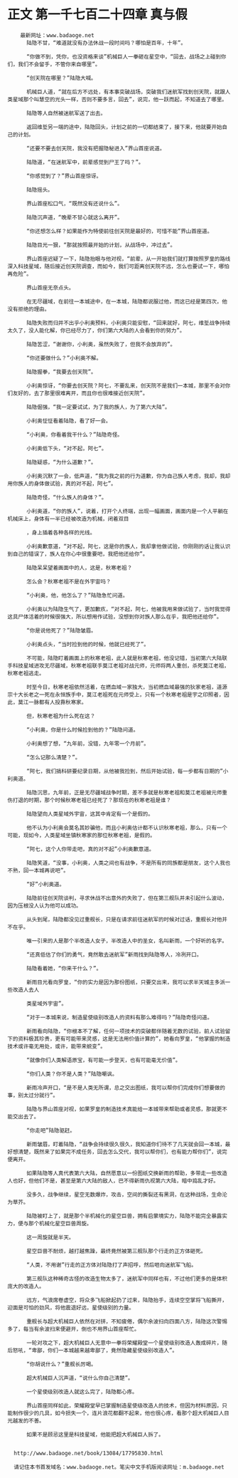 # 正文 第一千七百二十四章 真与假
        最新网址：www.badaoge.net
          陆隐不甘，“难道就没有办法休战一段时间吗？哪怕是百年，十年”。
      
          “你做不到，凭你，也没资格来谈”机械巨人一拳砸在星空中，“回去，战场之上碰到你们，我们不会留手，不管你来自哪里”。
      
          “创天院在哪里？”陆隐大喊。
      
          机械巨人道，“就在后方不远处，有本事突破战场，突破我们迷航军找到创天院，就跟人类星域那个叫慧空的光头一样，否则不要多言，回去”，说完，他一跃而起，不知道去了哪里。
      
          陆隐等人自然被迷航军送了出去。
      
          返回维埑另一端的途中，陆隐回头，计划之前的一切都结束了，接下来，他就要开始自己的计划。
      
          “还要不要去创天院，我没有把握隐秘进入”界山首座说道。
      
          陆隐道，“在迷航军中，前辈感觉到尸王了吗？”。
      
          “你感觉到了？”界山首座惊讶。
      
          陆隐摇头。
      
          界山首座松口气，“既然没有还说什么”。
      
          陆隐沉声道，“晚辈不甘心就这么离开”。
      
          “你还想怎么样？如果能作为特使前往创天院是最好的，可惜不能”界山首座道。
      
          陆隐目光一狠，“那就按照最开始的计划，从战场中，冲过去”。
      
          界山首座迟疑了一下，陆隐抬眼与他对视，“前辈，从一开始我们就打算按照罗皇的路线深入科技星域，随后接近创天院调查，而如今，我们可距离创天院不远，怎么也要试一下，哪怕再危险”。
      
          界山首座无奈点头。
      
          在无尽疆域，在前往一本城途中，在一本城，陆隐都说服过他，而这已经是第四次，他没有拒绝的理由。
      
          陆隐失败而归并不出乎小利奥预料，小利奥只能安慰，“回来就好，阿七，维埑战争持续太久了，没人能化解，你已经尽力了，你们第六大陆的人会看到你的努力”。
      
          陆隐苦涩，“谢谢你，小利奥，虽然失败了，但我不会放弃的”。
      
          “你还要做什么？”小利奥不解。
      
          陆隐握拳，“我要去创天院”。
      
          小利奥惊讶，“你要去创天院？阿七，不要乱来，创天院不是我们一本城，那里不会对你们友好的，去了那里很难离开，而且你也很难接近创天院”。
      
          陆隐倔强，“我一定要试试，为了我的族人，为了第六大陆”。
      
          小利奥怔怔看着陆隐，看了好一会。
      
          “小利奥，你看着我干什么？”陆隐奇怪。
      
          小利奥低下头，“对不起，阿七”。
      
          陆隐疑惑，“为什么道歉？”。
      
          小利奥沉默了一会，低声道，“我为我之前的行为道歉，你为自己族人考虑，我却，我却用你族人的身体做试验，真的对不起，阿七”。
      
          陆隐奇怪，“什么族人的身体？”。
      
          小利奥道，“你的族人”，说着，打开个人终端，出现一幅画面，画面内是一个人平躺在机械床上，身体有一半已经被改造为机械，闭着双目
      
          ，身上插着各种各样的光线。
      
          小利奥歉意道，“对不起，阿七，这是你的族人，我却拿他做试验，你刚刚的话让我认识到自己的错误了，族人在你心中很重要吧，我把他还给你”。
      
          陆隐呆呆望着画面中的人，这是，秋寒老祖？
      
          怎么会？秋寒老祖不是在外宇宙吗？
      
          “小利奥，他，他怎么了？”陆隐急忙问道。
      
          小利奥以为陆隐生气了，更加歉疚，“对不起，阿七，他被我用来做试验了，当时我觉得这具尸体活着的时候很强大，所以想用作试验，没想到你对族人那么在乎，我把他还给你”。
      
          “你是说他死了？”陆隐皱眉。
      
          小利奥点头，“当时捡到他的时候，他就已经死了”。
      
          不可能，陆隐盯着画面上的秋寒老祖，此人就是秋寒老祖，他没记错，当初第六大陆联手科技星域进攻无尽疆域，秋寒老祖联手莫江老祖对战元师，元师将两人重创，杀死莫江老祖，秋寒老祖逃走。
      
          时至今日，秋寒老祖依然活着，在燃血域一家独大，当初燃血域最强的狄家老祖，道源宗十大长老之一死在永恒族手中，莫江老祖死在元师受上，只有一个秋寒老祖是宇之印照者，因此，莫江一脉都有人投靠秋寒家。
      
          但，秋寒老祖为什么死在这？
      
          “小利奥，你是什么时候捡到他的？”陆隐问道。
      
          小利奥想了想，“九年前，没错，九年零一个月前”。
      
          “怎么记那么清楚？”。
      
          “阿七，我们搞科研要纪录日期，从他被我捡到，然后开始试验，每一步都有日期的”小利奥道。
      
          陆隐沉思，九年前，正是无尽疆域战争时期，差不多就是秋寒老祖和莫江老祖被元师重伤打退的时期，那个时候秋寒老祖已经死了？那现在的秋寒老祖是谁？
      
          陆隐望向人类星域外宇宙，这其中肯定有一个是假的。
      
          他不认为小利奥会莫名其妙骗他，而且小利奥估计都不认识秋寒老祖，那么，只有一个可能，现如今，人类星域坐镇秋寒家的那位秋寒老祖，是假的。
      
          “阿七，这个人你带走吧，真的对不起”小利奥歉意道。
      
          陆隐笑道，“没事，小利奥，人类之间也有战争，不是所有的同族都是朋友，这个人我也不熟，回一本城再说吧”。
      
          “好”小利奥道。
      
          陆隐前往创天院谈判，寻求休战不出意外的失败了，但在第三舰队并未引起什么波动，因为压根没人认为他可以成功。
      
          从头到尾，陆隐都没见过重舰长，只是在请求前往迷航军的时候对过话，重舰长对他并不在乎。
      
          唯一引来的人是那个半改造人女子，半改造人中的圣女，名叫新雨，一个好听的名字。
      
          “还真低估了你们的勇气，竟然敢去迷航军”新雨找到陆隐等人，冷冽开口。
      
          陆隐看着她，“你来干什么？”。
      
          新雨目光看向罗皇，“你的实力是因为那份图纸，只要交出来，我可以求半天城主多派一些改造人去人
      
          类星域外宇宙”。
      
          “对于一本城来说，制造星使级别改造人的资料有那么难得吗？”陆隐奇怪问道。
      
          新雨看向陆隐，“你根本不了解，任何一项技术的突破都伴随着无数的试验，前人试验留下的资料极其珍贵，更有可能带来灵感，这是无法用价值计算的”，她看向罗皇，“他掌握的制造技术或许毫无用处，或许，能带来蜕变”。
      
          “就像你们人类解语原宝，有可能一步登天，也有可能毫无价值”。
      
          “你们人类？你不是人类？”陆隐嘲讽。
      
          新雨冷声开口，“是不是人类无所谓，总之交出图纸，我可以帮你们完成你们想要做的事，别太过分就行”。
      
          陆隐与界山首座对视，如果罗皇的制造技术真能给一本城带来帮助或者灵感，那就更不能交出去了。
      
          “你走吧”陆隐驱赶。
      
          新雨皱眉，盯着陆隐，“战争会持续很久很久，我知道你们待不了几天就会回一本城，最好想清楚，既然来了如果完不成任务，回去怎么交代，我可以帮你们，也有能力帮你们”，说完便离开。
      
          如果陆隐等人真代表第六大陆，自然愿意以一份图纸交换新雨的帮助，多带走一些改造人也好，但他们不是，甚至是第六大陆的敌人，巴不得新雨仇视第六大陆，暗中捣乱才好。
      
          没多久，战争继续，星空无数爆炸，攻击，空间的撕裂还有黑洞，在这种战场，生命沦为草芥。
      
          陆隐被盯上了，就是那个半机械化的星空巨兽，拥有启蒙境实力，陆隐不能完全暴露实力，便与那个机械化星空巨兽周旋。
      
          这一周旋就是半天。
      
          星空巨兽不耐烦，越打越焦躁，最终竟然被第三舰队那个行走的正方体砸死。
      
          “人类，不用谢”行走的正方体对陆隐打了声招呼，然后咂向迷航军飞船。
      
          第三舰队这种稀奇古怪的改造生物太多了，迷航军中同样也有，不过他们更多的是体积庞大的改造人。
      
          远方，气浪席卷虚空，将众多飞船掀起扔了过来，陆隐抬手，连续空空掌将飞船撕开，迎面是可怕的劲风，将他震退好远，星使级别的力量。
      
          重舰长与超大机械巨人依然在对拼，不知疲倦，偶尔余波扫向四面八方，陆隐这次警惕多了，每当有余波扫来便避开，倒也不用界山首座帮忙。
      
          一轮对攻之下，超大机械巨人无意中一拳将荣耀殿堂一个星使级别改造人轰成碎片，随后怒吼，“卑鄙，你们一本城越来越卑鄙了，竟然隐藏星使级别改造人”。
      
          “你胡说什么？”重舰长厉喝。
      
          超大机械巨人沉声道，“说什么你自己清楚”。
      
          一个星使级别改造人就这么完了，陆隐都心疼。
      
          界山首座同样如此，荣耀殿堂早已掌握制造星使级改造人的技术，但因为材料原因，只能制作很少的几具，如今损失一个，连片浪花都翻不起来，他也很心疼，看那个超大机械巨人目光越发的不善。
      
          如果不是顾忌这里是科技星域，他能把超大机械巨人拆了。
      
      
      http://www.badaoge.net/book/13084/17795830.html
      
      请记住本书首发域名：www.badaoge.net。笔尖中文手机版阅读网址：m.badaoge.net